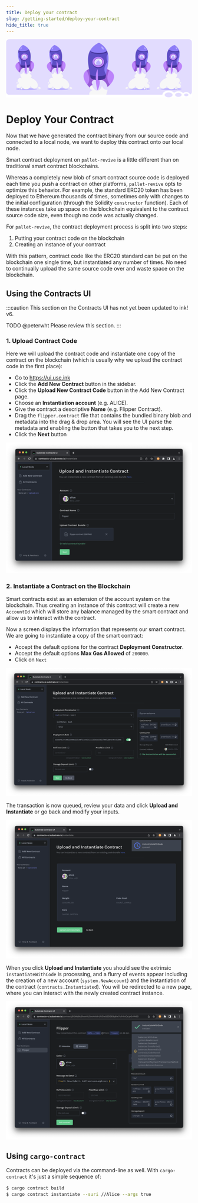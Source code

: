```yaml
---
title: Deploy your contract
slug: /getting-started/deploy-your-contract
hide_title: true
---
```


![Rocket Title Picture](/img/title/rocket.svg)

# Deploy Your Contract

Now that we have generated the contract binary from our source code and connected to a local node, we want
to deploy this contract onto our local node.

Smart contract deployment on `pallet-revive` is a little different than on traditional smart contract
blockchains.

Whereas a completely new blob of smart contract source code is deployed each time you push a
contract on other platforms, `pallet-revive` opts to optimize this behavior. For example, the standard
ERC20 token has been deployed to Ethereum thousands of times, sometimes only with changes to the
initial configuration (through the Solidity `constructor` function). Each of these instances take
up space on the blockchain equivalent to the contract source code size, even though no code was
actually changed.

For `pallet-revive`, the contract deployment process is split into two steps:

1. Putting your contract code on the blockchain
2. Creating an instance of your contract

With this pattern, contract code like the ERC20 standard can be put on the blockchain one single
time, but instantiated any number of times. No need to continually upload the same source code over
and waste space on the blockchain.

## Using the Contracts UI

:::caution
This section on the Contracts UI has not yet been updated to ink! v6.

TODO @peterwht Please review this section.
:::

### 1. Upload Contract Code

Here we will upload the contract code and instantiate one copy of the contract on the blockchain
(which is usually why we upload the contract code in the first place):

- Go to https://ui.use.ink
- Click the **Add New Contract** button in the sidebar.
- Click the **Upload New Contract Code** button in the Add New Contract page.
- Choose an **Instantiation account** (e.g. ALICE).
- Give the contract a descriptive **Name** (e.g. Flipper Contract).
- Drag the `flipper.contract` file that contains the bundled binary blob and metadata into the drag
  & drop area. You will see the UI parse the metadata and enabling the button that takes you to the next step.
- Click the **Next** button

![Flipper Instantiate Contract 01](/img/contracts-ui-0.png)

### 2. Instantiate a Contract on the Blockchain

Smart contracts exist as an extension of the account system on the blockchain. Thus creating an
instance of this contract will create a new `AccountId` which will store any balance managed by the
smart contract and allow us to interact with the contract.

Now a screen displays the information that represents our smart contract. We are going to
instantiate a copy of the smart contract:

- Accept the default options for the contract **Deployment Constructor**.
- Accept the default options **Max Gas Allowed** of `200000`.
- Click on `Next`

![Flipper Instantiate Contract 02](/img/contracts-ui-1.png)

The transaction is now queued, review your data and click **Upload and Instantiate** or go back and modify your inputs.

![Flipper Instantiate Contract 03](/img/contracts-ui-2.png)

When you click **Upload and Instantiate** you should see
the extrinsic `instantiateWithCode` is processing, and a flurry of events appear including the
creation of a new account (`system.NewAccount`) and the instantiation of the contract
(`contracts.Instantiated`).
You will be redirected to a new page, where you can interact with the newly created contract instance.

![Flipper Instantiate Success](/img/contracts-ui-3.png)

## Using `cargo-contract`

Contracts can be deployed via the command-line as well. With `cargo-contract`
it's just a simple sequence of:

```bash
$ cargo contract build
$ cargo contract instantiate --suri //Alice --args true
```
